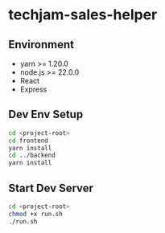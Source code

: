 # techjam-sales-helper

## Environment

- yarn >= 1.20.0
- node.js >= 22.0.0
- React
- Express

## Dev Env Setup

```bash
cd <project-root>
cd frontend
yarn install
cd ../backend
yarn install
```

## Start Dev Server

```bash
cd <project-root>
chmod +x run.sh
./run.sh
```

